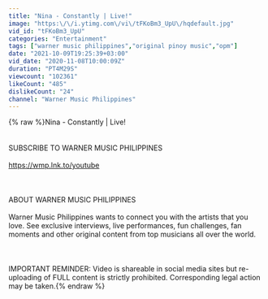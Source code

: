 ```yaml
---
title: "Nina - Constantly | Live!"
image: "https:\/\/i.ytimg.com\/vi\/tFKoBm3_UpU\/hqdefault.jpg"
vid_id: "tFKoBm3_UpU"
categories: "Entertainment"
tags: ["warner music philippines","original pinoy music","opm"]
date: "2021-10-09T19:25:39+03:00"
vid_date: "2020-11-08T10:00:09Z"
duration: "PT4M29S"
viewcount: "102361"
likeCount: "485"
dislikeCount: "24"
channel: "Warner Music Philippines"
---
```

{% raw %}Nina - Constantly | Live!<br /><br /><br />SUBSCRIBE TO WARNER MUSIC PHILIPPINES<br /><br /><a rel="nofollow" target="blank" href="https://wmp.lnk.to/youtube">https://wmp.lnk.to/youtube</a><br /><br /><br /><br />ABOUT WARNER MUSIC PHILIPPINES<br /><br />Warner Music Philippines wants to connect you with the artists that you love. See exclusive interviews, live performances, fun challenges, fan moments and other original content from top musicians all over the world.<br /><br /><br /><br />IMPORTANT REMINDER: Video is shareable in social media sites but re-uploading of FULL content is strictly prohibited. Corresponding legal action may be taken.{% endraw %}
